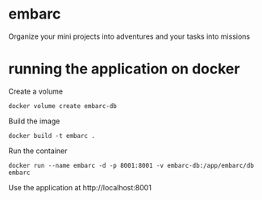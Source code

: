 # embarc
Organize your mini projects into adventures and your tasks into missions

# running the application on docker
Create a volume
```commandline
docker volume create embarc-db
```
Build the image
```commandline
docker build -t embarc .
```
Run the container
```commandline
docker run --name embarc -d -p 8001:8001 -v embarc-db:/app/embarc/db embarc
```
Use the application at http://localhost:8001
